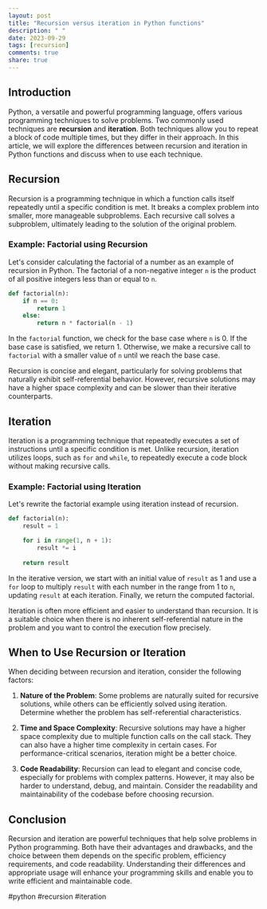 ```yaml
---
layout: post
title: "Recursion versus iteration in Python functions"
description: " "
date: 2023-09-29
tags: [recursion]
comments: true
share: true
---
```


## Introduction

Python, a versatile and powerful programming language, offers various programming techniques to solve problems. Two commonly used techniques are **recursion** and **iteration**. Both techniques allow you to repeat a block of code multiple times, but they differ in their approach. In this article, we will explore the differences between recursion and iteration in Python functions and discuss when to use each technique.

## Recursion

Recursion is a programming technique in which a function calls itself repeatedly until a specific condition is met. It breaks a complex problem into smaller, more manageable subproblems. Each recursive call solves a subproblem, ultimately leading to the solution of the original problem.

### Example: Factorial using Recursion

Let's consider calculating the factorial of a number as an example of recursion in Python. The factorial of a non-negative integer `n` is the product of all positive integers less than or equal to `n`.

```python
def factorial(n):
    if n == 0:
        return 1
    else:
        return n * factorial(n - 1)
```

In the `factorial` function, we check for the base case where `n` is 0. If the base case is satisfied, we return 1. Otherwise, we make a recursive call to `factorial` with a smaller value of `n` until we reach the base case.

Recursion is concise and elegant, particularly for solving problems that naturally exhibit self-referential behavior. However, recursive solutions may have a higher space complexity and can be slower than their iterative counterparts.

## Iteration

Iteration is a programming technique that repeatedly executes a set of instructions until a specific condition is met. Unlike recursion, iteration utilizes loops, such as `for` and `while`, to repeatedly execute a code block without making recursive calls.

### Example: Factorial using Iteration

Let's rewrite the factorial example using iteration instead of recursion.

```python
def factorial(n):
    result = 1

    for i in range(1, n + 1):
        result *= i
    
    return result
```

In the iterative version, we start with an initial value of `result` as 1 and use a `for` loop to multiply `result` with each number in the range from 1 to `n`, updating `result` at each iteration. Finally, we return the computed factorial.

Iteration is often more efficient and easier to understand than recursion. It is a suitable choice when there is no inherent self-referential nature in the problem and you want to control the execution flow precisely.

## When to Use Recursion or Iteration

When deciding between recursion and iteration, consider the following factors:

1. **Nature of the Problem**: Some problems are naturally suited for recursive solutions, while others can be efficiently solved using iteration. Determine whether the problem has self-referential characteristics.

2. **Time and Space Complexity**: Recursive solutions may have a higher space complexity due to multiple function calls on the call stack. They can also have a higher time complexity in certain cases. For performance-critical scenarios, iteration might be a better choice.

3. **Code Readability**: Recursion can lead to elegant and concise code, especially for problems with complex patterns. However, it may also be harder to understand, debug, and maintain. Consider the readability and maintainability of the codebase before choosing recursion.

## Conclusion

Recursion and iteration are powerful techniques that help solve problems in Python programming. Both have their advantages and drawbacks, and the choice between them depends on the specific problem, efficiency requirements, and code readability. Understanding their differences and appropriate usage will enhance your programming skills and enable you to write efficient and maintainable code.

#python #recursion #iteration